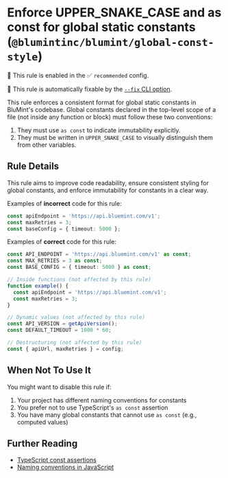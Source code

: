 # Enforce UPPER_SNAKE_CASE and as const for global static constants (`@blumintinc/blumint/global-const-style`)

💼 This rule is enabled in the ✅ `recommended` config.

🔧 This rule is automatically fixable by the [`--fix` CLI option](https://eslint.org/docs/latest/user-guide/command-line-interface#--fix).

<!-- end auto-generated rule header -->

This rule enforces a consistent format for global static constants in BluMint's codebase. Global constants declared in the top-level scope of a file (not inside any function or block) must follow these two conventions:

1. They must use `as const` to indicate immutability explicitly.
2. They must be written in `UPPER_SNAKE_CASE` to visually distinguish them from other variables.

## Rule Details

This rule aims to improve code readability, ensure consistent styling for global constants, and enforce immutability for constants in a clear way.

Examples of **incorrect** code for this rule:

```ts
const apiEndpoint = 'https://api.bluemint.com/v1';
const maxRetries = 3;
const baseConfig = { timeout: 5000 };
```

Examples of **correct** code for this rule:

```ts
const API_ENDPOINT = 'https://api.bluemint.com/v1' as const;
const MAX_RETRIES = 3 as const;
const BASE_CONFIG = { timeout: 5000 } as const;

// Inside functions (not affected by this rule)
function example() {
  const apiEndpoint = 'https://api.bluemint.com/v1';
  const maxRetries = 3;
}

// Dynamic values (not affected by this rule)
const API_VERSION = getApiVersion();
const DEFAULT_TIMEOUT = 1000 * 60;

// Destructuring (not affected by this rule)
const { apiUrl, maxRetries } = config;
```

## When Not To Use It

You might want to disable this rule if:

1. Your project has different naming conventions for constants
2. You prefer not to use TypeScript's `as const` assertion
3. You have many global constants that cannot use `as const` (e.g., computed values)

## Further Reading

- [TypeScript const assertions](https://www.typescriptlang.org/docs/handbook/release-notes/typescript-3-4.html#const-assertions)
- [Naming conventions in JavaScript](https://github.com/airbnb/javascript#naming-conventions)
